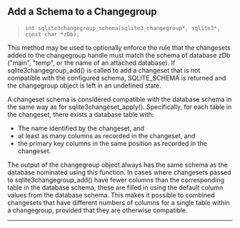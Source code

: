 ## Add a Schema to a Changegroup


> ```
> int sqlite3changegroup_schema(sqlite3_changegroup*, sqlite3*, const char *zDb);
> 
> ```


This method may be used to optionally enforce the rule that the changesets
added to the changegroup handle must match the schema of database zDb
("main", "temp", or the name of an attached database). If
sqlite3changegroup\_add() is called to add a changeset that is not compatible
with the configured schema, SQLITE\_SCHEMA is returned and the changegroup
object is left in an undefined state.


A changeset schema is considered compatible with the database schema in
the same way as for sqlite3changeset\_apply(). Specifically, for each
table in the changeset, there exists a database table with:


* The name identified by the changeset, and
 * at least as many columns as recorded in the changeset, and
 * the primary key columns in the same position as recorded in 
 the changeset.



The output of the changegroup object always has the same schema as the
database nominated using this function. In cases where changesets passed
to sqlite3changegroup\_add() have fewer columns than the corresponding table
in the database schema, these are filled in using the default column
values from the database schema. This makes it possible to combined 
changesets that have different numbers of columns for a single table
within a changegroup, provided that they are otherwise compatible.




---


